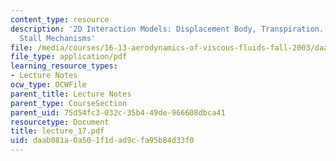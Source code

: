 ```yaml
---
content_type: resource
description: '2D Interaction Models: Displacement Body, Transpiration. Form Drag,
  Stall Mechanisms'
file: /media/courses/16-13-aerodynamics-of-viscous-fluids-fall-2003/daab081a0a501f1dad9cfa95b84d33f0_lecture_17.pdf
file_type: application/pdf
learning_resource_types:
- Lecture Notes
ocw_type: OCWFile
parent_title: Lecture Notes
parent_type: CourseSection
parent_uid: 75d54fc3-032c-35b4-49de-966608dbca41
resourcetype: Document
title: lecture_17.pdf
uid: daab081a-0a50-1f1d-ad9c-fa95b84d33f0
---
```

